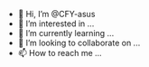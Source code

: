 - 👋 Hi, I’m @CFY-asus
- 👀 I’m interested in ...
- 🌱 I’m currently learning ...
- 💞️ I’m looking to collaborate on ...
- 📫 How to reach me ...

<!---
CFY-asus/CFY-asus is a ✨ special ✨ repository because its `README.md` (this file) appears on your GitHub profile.
You can click the Preview link to take a look at your changes.
--->

